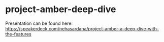 # project-amber-deep-dive

Presentation can be found here: https://speakerdeck.com/nehasardana/project-amber-a-deep-dive-with-the-features
